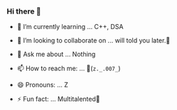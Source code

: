 ### Hi there 👋


- 🌱 I’m currently learning ... C++, DSA
- 👯 I’m looking to collaborate on ... will told you later.🥶

- 💬 Ask me about ... Nothing
- 📫 How to reach me: ... 🫠(`z._.007_`)
- 😄 Pronouns: ... Z
- ⚡ Fun fact: ...  Multitalented👦

